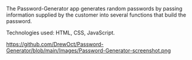 <!-- Description of Password-Generator -->
The Password-Generator app generates random passwords by passing information supplied by the customer into several functions that build the password.



Technologies used:  HTML, CSS, JavaScript.

<!-- Link to Screenshot of Deployed App -->
https://github.com/DrewOct/Password-Generator/blob/main/Images/Password-Generator-screenshot.png